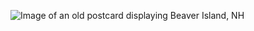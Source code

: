![Image of an old postcard displaying Beaver Island, NH](https://www.cardcow.com/images/set53/card00108_fr.jpg)
